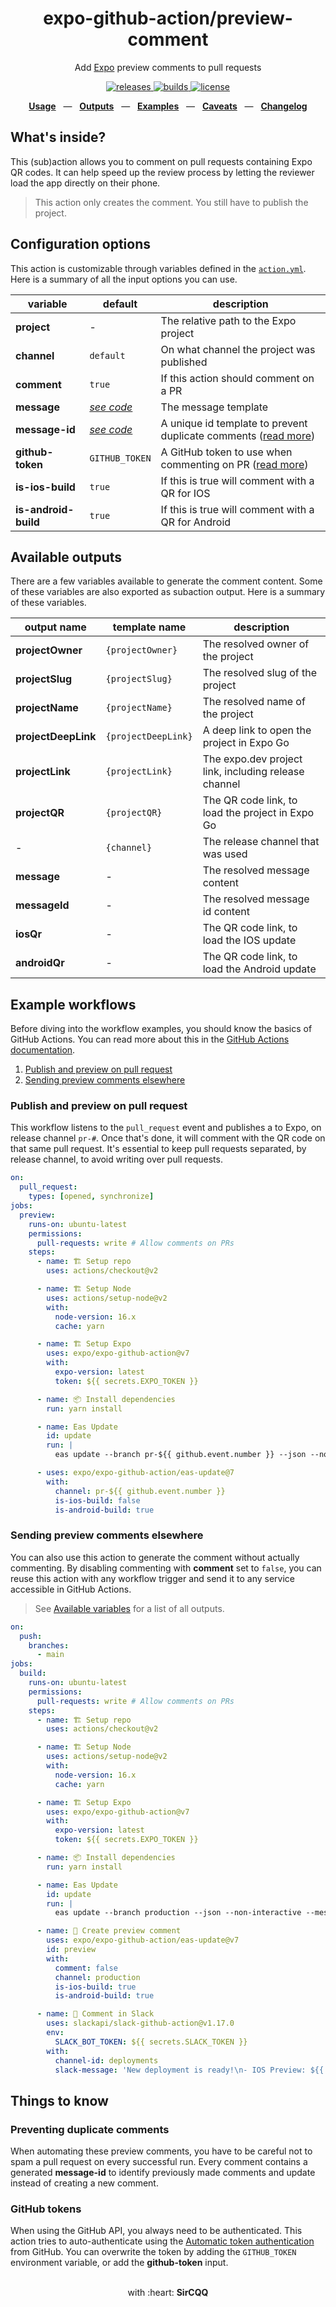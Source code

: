 <div align="center">
  <h1>expo-github-action/preview-comment</h1>
  <p>Add <a href="https://github.com/expo/expo">Expo</a> preview comments to pull requests</p>
  <p>
    <a href="https://github.com/expo/expo-github-action/releases">
      <img src="https://img.shields.io/github/v/release/expo/expo-github-action" alt="releases" />
    </a>
    <a href="https://github.com/expo/expo-github-action/actions">
      <img src="https://img.shields.io/github/workflow/status/expo/expo-github-action/test" alt="builds" />
    </a>
    <a href="https://github.com/expo/expo-github-action/blob/main/LICENSE.md">
      <img src="https://img.shields.io/github/license/expo/expo-github-action" alt="license" />
    </a>
  </p>
  <p align="center">
    <a href="#configuration-options"><b>Usage</b></a>
    &nbsp;&nbsp;&mdash;&nbsp;&nbsp;
    <a href="#available-outputs"><b>Outputs</b></a>
    &nbsp;&nbsp;&mdash;&nbsp;&nbsp;
    <a href="#example-workflows"><b>Examples</b></a>
    &nbsp;&nbsp;&mdash;&nbsp;&nbsp;
    <a href="#things-to-know"><b>Caveats</b></a>
    &nbsp;&nbsp;&mdash;&nbsp;&nbsp;
    <a href="https://github.com/expo/expo-github-action/blob/main/CHANGELOG.md"><b>Changelog</b></a>
  </p>
</div>

## What's inside?

This (sub)action allows you to comment on pull requests containing Expo QR codes.
It can help speed up the review process by letting the reviewer load the app directly on their phone.

> This action only creates the comment. You still have to publish the project.

## Configuration options

This action is customizable through variables defined in the [`action.yml`](action.yml).
Here is a summary of all the input options you can use.

| variable             | default                     | description                                                                                      |
| -------------------- | --------------------------- | ------------------------------------------------------------------------------------------------ |
| **project**          | -                           | The relative path to the Expo project                                                            |
| **channel**          | `default`                   | On what channel the project was published                                                        |
| **comment**          | `true`                      | If this action should comment on a PR                                                            |
| **message**          | _[see code][code-defaults]_ | The message template                                                                             |
| **message-id**       | _[see code][code-defaults]_ | A unique id template to prevent duplicate comments ([read more](#preventing-duplicate-comments)) |
| **github-token**     | `GITHUB_TOKEN`              | A GitHub token to use when commenting on PR ([read more](#github-tokens))                        |
| **is-ios-build**     | `true`                      | If this is true will comment with a QR for IOS                                                   |
| **is-android-build** | `true`                      | If this is true will comment with a QR for Android                                               |

## Available outputs

There are a few variables available to generate the comment content.
Some of these variables are also exported as subaction output.
Here is a summary of these variables.

| output name         | template name       | description                                          |
| ------------------- | ------------------- | ---------------------------------------------------- |
| **projectOwner**    | `{projectOwner}`    | The resolved owner of the project                    |
| **projectSlug**     | `{projectSlug}`     | The resolved slug of the project                     |
| **projectName**     | `{projectName}`     | The resolved name of the project                     |
| **projectDeepLink** | `{projectDeepLink}` | A deep link to open the project in Expo Go           |
| **projectLink**     | `{projectLink}`     | The expo.dev project link, including release channel |
| **projectQR**       | `{projectQR}`       | The QR code link, to load the project in Expo Go     |
| -                   | `{channel}`         | The release channel that was used                    |
| **message**         | -                   | The resolved message content                         |
| **messageId**       | -                   | The resolved message id content                      |
| **iosQr**           | -                   | The QR code link, to load the IOS update             |
| **androidQr**       | -                   | The QR code link, to load the Android update         |

## Example workflows

Before diving into the workflow examples, you should know the basics of GitHub Actions.
You can read more about this in the [GitHub Actions documentation][link-actions].

1. [Publish and preview on pull request](#publish-and-preview-on-pull-request)
2. [Sending preview comments elsewhere](#sending-preview-comments-elsewhere)

### Publish and preview on pull request

This workflow listens to the `pull_request` event and publishes a to Expo, on release channel `pr-#`.
Once that's done, it will comment with the QR code on that same pull request.
It's essential to keep pull requests separated, by release channel, to avoid writing over pull requests.

```yml
on:
  pull_request:
    types: [opened, synchronize]
jobs:
  preview:
    runs-on: ubuntu-latest
    permissions:
      pull-requests: write # Allow comments on PRs
    steps:
      - name: 🏗 Setup repo
        uses: actions/checkout@v2

      - name: 🏗 Setup Node
        uses: actions/setup-node@v2
        with:
          node-version: 16.x
          cache: yarn

      - name: 🏗 Setup Expo
        uses: expo/expo-github-action@v7
        with:
          expo-version: latest
          token: ${{ secrets.EXPO_TOKEN }}

      - name: 📦 Install dependencies
        run: yarn install

      - name: Eas Update
        id: update
        run: |
          eas update --branch pr-${{ github.event.number }} --json --non-interactive --message test-message

      - uses: expo/expo-github-action/eas-update@7
        with:
          channel: pr-${{ github.event.number }}
          is-ios-build: false
          is-android-build: true
```

### Sending preview comments elsewhere

You can also use this action to generate the comment without actually commenting.
By disabling commenting with **comment** set to `false`, you can reuse this action with any workflow trigger and send it to any service accessible in GitHub Actions.

> See [Available variables](#available-variables) for a list of all outputs.

```yml
on:
  push:
    branches:
      - main
jobs:
  build:
    runs-on: ubuntu-latest
    permissions:
      pull-requests: write # Allow comments on PRs
    steps:
      - name: 🏗 Setup repo
        uses: actions/checkout@v2

      - name: 🏗 Setup Node
        uses: actions/setup-node@v2
        with:
          node-version: 16.x
          cache: yarn

      - name: 🏗 Setup Expo
        uses: expo/expo-github-action@v7
        with:
          expo-version: latest
          token: ${{ secrets.EXPO_TOKEN }}

      - name: 📦 Install dependencies
        run: yarn install

      - name: Eas Update
        id: update
        run: |
          eas update --branch production --json --non-interactive --message test-message

      - name: 👷 Create preview comment
        uses: expo/expo-github-action/eas-update@v7
        id: preview
        with:
          comment: false
          channel: production
          is-ios-build: true
          is-android-build: true

      - name: 💬 Comment in Slack
        uses: slackapi/slack-github-action@v1.17.0
        env:
          SLACK_BOT_TOKEN: ${{ secrets.SLACK_TOKEN }}
        with:
          channel-id: deployments
          slack-message: 'New deployment is ready!\n- IOS Preview: ${{ steps.preview.outputs.iosQr }} /n Android Preview ${{step.preview.outputs.androidQr}} '
```

## Things to know

### Preventing duplicate comments

When automating these preview comments, you have to be careful not to spam a pull request on every successful run.
Every comment contains a generated **message-id** to identify previously made comments and update instead of creating a new comment.

### GitHub tokens

When using the GitHub API, you always need to be authenticated.
This action tries to auto-authenticate using the [Automatic token authentication][link-gha-token] from GitHub.
You can overwrite the token by adding the `GITHUB_TOKEN` environment variable, or add the **github-token** input.

<div align="center">
  <br />
  with :heart:&nbsp;<strong>SirCQQ</strong>
  <br />
</div>

[code-defaults]: ../src/actions/preview-comment.ts
[link-actions]: https://help.github.com/en/categories/automating-your-workflow-with-github-actions
[link-gha-token]: https://docs.github.com/en/actions/security-guides/automatic-token-authentication#permissions-for-the-github_token

